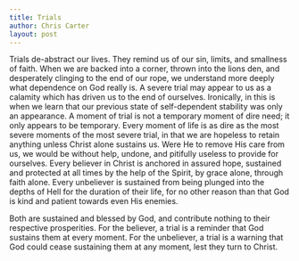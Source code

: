 ```yaml
---
title: Trials
author: Chris Carter
layout: post
---
```


Trials de-abstract our lives. They remind us of our sin, limits, and smallness of faith. When we are backed into a corner, thrown into the lions den, and desperately clinging to the end of our rope, we understand more deeply what dependence on God really is. A severe trial may appear to us as a calamity which has driven us to the end of ourselves. Ironically, in this is when we learn that our previous state of self-dependent stability was only an appearance. A moment of trial is not a temporary moment of dire need; it only appears to be temporary. Every moment of life is as dire as the most severe moments of the most severe trial, in that we are hopeless to retain anything unless Christ alone sustains us. Were He to remove His care from us, we would be without help, undone, and pitifully useless to provide for ourselves. Every believer in Christ is anchored in assured hope, sustained and protected at all times by the help of the Spirit, by grace alone, through faith alone. Every unbeliever is sustained from being plunged into the depths of Hell for the duration of their life, for no other reason than that God is kind and patient towards even His enemies.

Both are sustained and blessed by God, and contribute nothing to their respective prosperities. For the believer, a trial is a reminder that God sustains them at every moment. For the unbeliever, a trial is a warning that God could cease sustaining them at any moment, lest they turn to Christ.
